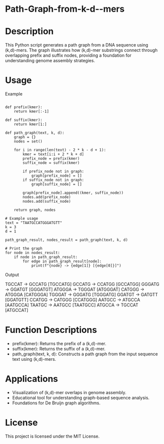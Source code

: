 # Path-Graph-from-k-d--mers

# Description
This Python script generates a path graph from a DNA sequence using (k,d)-mers. The graph illustrates how (k,d)-mer substrings connect through overlapping prefix and suffix nodes, providing a foundation for understanding genome assembly strategies.

# Usage
Example
```

def prefix(kmer):
    return kmer[:-1]

def suffix(kmer):
    return kmer[1:]

def path_graph(text, k, d):
    graph = {}
    nodes = set()

    for i in range(len(text) - 2 * k - d + 1):
        kmer = text[i:i + 2 * k + d]
        prefix_node = prefix(kmer)
        suffix_node = suffix(kmer)

        if prefix_node not in graph:
            graph[prefix_node] = []
        if suffix_node not in graph:
            graph[suffix_node] = []

        graph[prefix_node].append((kmer, suffix_node))
        nodes.add(prefix_node)
        nodes.add(suffix_node)

    return graph, nodes

# Example usage
text = "TAATGCCATGGGATGTT"
k = 3
d = 1

path_graph_result, nodes_result = path_graph(text, k, d)

# Print the graph
for node in nodes_result:
    if node in path_graph_result:
        for edge in path_graph_result[node]:
            print(f"{node} -> {edge[1]} [{edge[0]}]")

```
Output

TGCCAT -> GCCATG [TGCCATG]
GCCATG -> CCATGG [GCCATGG]
GGGATG -> GGATGT [GGGATGT]
ATGGGA -> TGGGAT [ATGGGAT]
CATGGG -> ATGGGA [CATGGGA]
TGGGAT -> GGGATG [TGGGATG]
GGATGT -> GATGTT [GGATGTT]
CCATGG -> CATGGG [CCATGGG]
AATGCC -> ATGCCA [AATGCCA]
TAATGC -> AATGCC [TAATGCC]
ATGCCA -> TGCCAT [ATGCCAT]

# Function Descriptions
* prefix(kmer): Returns the prefix of a (k,d)-mer.
* suffix(kmer): Returns the suffix of a (k,d)-mer.
* path_graph(text, k, d): Constructs a path graph from the input sequence text using (k,d)-mers.

# Applications
* Visualization of (k,d)-mer overlaps in genome assembly.
* Educational tool for understanding graph-based sequence analysis.
* Foundations for De Bruijn graph algorithms.

# License
This project is licensed under the MIT License.

